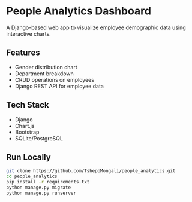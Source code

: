 # People Analytics Dashboard

A Django-based web app to visualize employee demographic data using interactive charts.

## Features
- Gender distribution chart
- Department breakdown
- CRUD operations on employees
- Django REST API for employee data

## Tech Stack
- Django
- Chart.js
- Bootstrap
- SQLite/PostgreSQL

## Run Locally

```bash
git clone https://github.com/TshepoMongali/people_analytics.git
cd people_analytics
pip install -r requirements.txt
python manage.py migrate
python manage.py runserver
